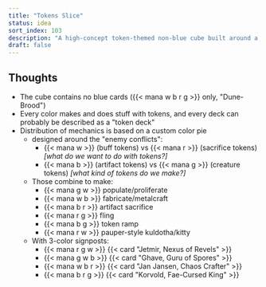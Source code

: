 ```yaml
---
title: "Tokens Slice"
status: idea
sort_index: 103
description: "A high-concept token-themed non-blue cube built around a custom color pie"
draft: false
---
```


## Thoughts

  * The cube contains no blue cards ({{< mana w b r g >}} only, "Dune-Brood")
  * Every color makes and does stuff with tokens, and every deck can probably be described as a "token deck"
  * Distribution of mechanics is based on a custom color pie
      * designed around the "enemy conflicts":
          * {{< mana w >}} (buff tokens) vs {{< mana r >}} (sacrifice tokens) _\[what do we want to do with tokens?]_
          * {{< mana b >}} (artifact tokens) vs {{< mana g >}} (creature tokens) _\[what kind of tokens do we make?]_
      * Those combine to make:
          * {{< mana g w >}} populate/proliferate
          * {{< mana w b >}} fabricate/metalcraft
          * {{< mana b r >}} artifact sacrifice
          * {{< mana r g >}} fling
          * {{< mana b g >}} token ramp
          * {{< mana r w >}} pauper-style kuldotha/kitty
      * With 3-color signposts:
          * {{< mana r g w >}} {{< card "Jetmir, Nexus of Revels" >}}
          * {{< mana g w b >}} {{< card "Ghave, Guru of Spores" >}}
          * {{< mana w b r >}} {{< card "Jan Jansen, Chaos Crafter" >}}
          * {{< mana b r g >}} {{< card "Korvold, Fae-Cursed King" >}}